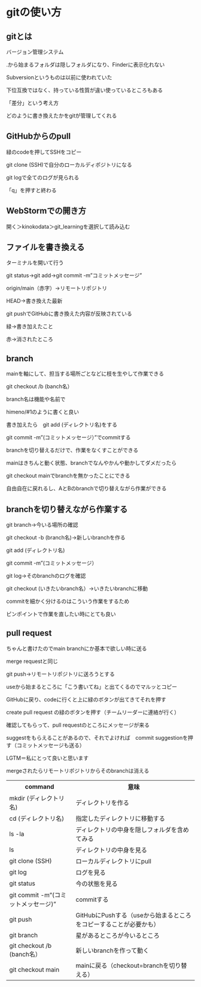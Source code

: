 # gitの使い方
## gitとは

バージョン管理システム

.から始まるフォルダは隠しフォルダになり、Finderに表示化れない

Subversionというものは以前に使われていた

下位互換ではなく、持っている性質が違い使っているところもある

「差分」という考え方

どのように書き換えたかをgitが管理してくれる

## GitHubからのpull

緑のcodeを押してSSHをコピー

git clone (SSH)で自分のローカルディポジトリになる

git logで全てのログが見られる

「q」を押すと終わる

## WebStormでの開き方

開く＞kinokodata＞git_learningを選択して読み込む

## ファイルを書き換える

ターミナルを開いて行う

git status→git add→git commit -m”コミットメッセージ”

origin/main（赤字）→リモートリポジトリ

HEAD→書き換えた最新

git pushでGitHubに書き換えた内容が反映されている

緑→書き加えたこと

赤→消されたところ

## branch

mainを軸にして、担当する場所ごとなどに枝を生やして作業できる

git checkout /b (banch名）

branch名は機能や名前で

himeno/#1のように書くと良い

書き加えたら　git add (ディレクトリ名)をする

git commit -m”(コミットメッセージ）”でcommitする

branchを切り替えるだけで、作業をなくすことができる

mainはきちんと動く状態、branchでなんやかんや動かしてダメだったら

git checkout mainでbranchを無かったことにできる

自由自在に戻れるし、AとBのbranchで切り替えながら作業ができる

## branchを切り替えながら作業する

git branch→今いる場所の確認

git checkout -b (branch名)→新しいbranchを作る

git add (ディレクトリ名)

git commit -m”(コミットメッセージ）

git log→そのbranchのログを確認

git checkout (いきたいbranch名）→いきたいbranchに移動

commitを細かく分けるのはこういう作業をするため

ピンポイントで作業を直したい時にとても良い

## pull request

ちゃんと書けたのでmain branchにか基本で欲しい時に送る

merge requestと同じ

git push→リモートリポジトリに送ろうとする

useから始まるところに「こう書いてね」と出てくるのでマルッとコピー

GitHubに戻り、codeに行くと上に緑のボタンが出てきてそれを押す

create pull  request の緑のボタンを押す（チームリーダーに連絡が行く）

確認してもらって、pull requestのところにメッセージが来る

suggestをもらえることがあるので、それでよければ　commit suggestionを押す（コミットメッセージも送る）

LGTM＝私にとって良いと思います

mergeされたらリモートリポジトリからそのbranchは消える

 <table>
    <tr>
      <th>command</th>
      <th>意味</th>
    </tr>
    <tr>
      <td>mkdir (ディレクトリ名)</td>
      <td>ディレクトリを作る</td>
    </tr>
    <tr>
      <td>cd (ディレクトリ名)</td>
      <td>指定したディレクトリに移動する</td>
    </tr>
     <tr>
      <td>ls -la</td>
      <td>ディレクトリの中身を隠しフォルダを含めてみる</td>
    </tr>
     <tr>
      <td>ls</td>
      <td>ディレクトリの中身を見る</td>
    </tr>
     <tr>
      <td>git clone (SSH)</td>
      <td>ローカルディレクトリにpull</td>
    </tr>
     <tr>
      <td>git log</td>
      <td>ログを見る</td>
    </tr>
     <tr>
      <td>git status</td>
      <td>今の状態を見る</td>
    </tr>
     <tr>
      <td>git commit -m”(コミットメッセージ)”</td>
      <td>commitする</td>
    </tr>
     <tr>
      <td>git push</td>
      <td>GitHubにPushする（useから始まるところをコピーすることが必要かも）</td>
    </tr>
     <tr>
      <td>git branch</td>
      <td>星があるところが今いるところ</td>
    </tr>
     <tr>
      <td>git checkout /b (banch名）</td>
      <td>新しいbranchを作って動く</td>
    </tr>
     <tr>
      <td>git checkout main</td>
      <td>mainに戻る（checkout=branchを切り替える）</td>
    </tr>
  </table>